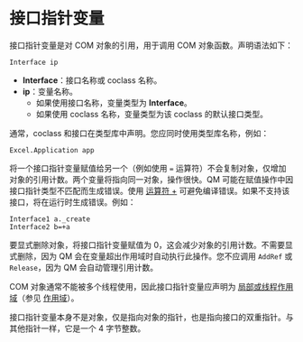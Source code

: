 # 接口指针变量

接口指针变量是对 COM 对象的引用，用于调用 COM 对象函数。声明语法如下：

```qm
Interface ip
```

- **Interface**：接口名称或 coclass 名称。
- **ip**：变量名称。
  - 如果使用接口名称，变量类型为 **Interface**。
  - 如果使用 coclass 名称，变量类型为该 coclass 的默认接口类型。

通常，coclass 和接口在类型库中声明。您应同时使用类型库名称，例如：

```qm
Excel.Application app
```

将一个接口指针变量赋值给另一个（例如使用 `=` 运算符）不会复制对象，仅增加对象的引用计数。两个变量将指向同一对象，操作很快。QM 可能在赋值操作中因接口指针类型不匹配而生成错误。使用 [运算符 +](IDP_OPUNARY.md) 可避免编译错误。如果不支持该接口，将在运行时生成错误。例如：

```qm
Interface1 a._create
Interface2 b=+a
```

要显式删除对象，将接口指针变量赋值为 0，这会减少对象的引用计数。不需要显式删除，因为 QM 会在变量超出作用域时自动执行此操作。您不应调用 `AddRef` 或 `Release`，因为 QM 会自动管理引用计数。

COM 对象通常不能被多个线程使用，因此接口指针变量应声明为 [局部或线程作用域](IDP_VARIABLES.md)（参见 [作用域](IDP_SCOPE.md)）。

接口指针变量本身不是对象，仅是指向对象的指针，也是指向接口的双重指针。与其他指针一样，它是一个 4 字节整数。
